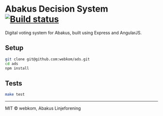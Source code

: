 # Abakus Decision System [![Build status](https://ci.frigg.io/badges/webkom/ads/)](https://ci.frigg.io/webkom/ads/last/)
Digital voting system for Abakus, built using Express and AngularJS.

## Setup
```bash
git clone git@github.com:webkom/ads.git
cd ads
npm install
```

## Tests
```bash
make test
```

--------
MIT © webkom, Abakus Linjeforening
